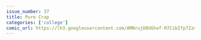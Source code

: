 ```yaml
---
issue_number: 37
title: Pure Crap
categories: ['college']
comic_url: https://lh3.googleusercontent.com/AMNrujO8UGhof-R7CibIfp7ZzmjFydlg0-WSL8qYffSMPOkDphS4aSi2bsmK2EkUS97ys0u5h2CQuyeW9E01KaIJayN101OD3rKnawlxyyrCfGrUp7CKjrvgfRGaYb8me8PfU3GVzA=w1200
---
```

